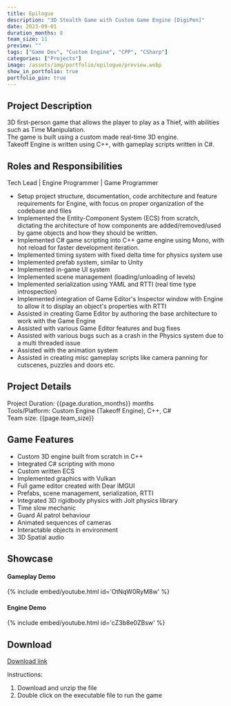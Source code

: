 ```yaml
---
title: Epilogue 
description: "3D Stealth Game with Custom Game Engine [DigiPen]"
date: 2023-09-01
duration_months: 8
team_size: 11
preview: ""
tags: ["Game Dev", "Custom Engine", "CPP", "CSharp"]
categories: ["Projects"]
image: /assets/img/portfolio/epilogue/preview.webp
show_in_portfolio: true
portfolio_pin: true
---
```


## **Project Description**
3D first-person game that allows the player to play as a Thief, with abilities such as Time Manipulation.  
The game is built using a custom made real-time 3D engine.  
Takeoff Engine is written using C++, with gameplay scripts written in C#.  

## **Roles and Responsibilities**
Tech Lead | Engine Programmer | Game Programmer  
- Setup project structure, documentation, code architecture and feature requirements for Engine, with focus on proper organization of the codebase and files
- Implemented the Entity-Component System (ECS) from scratch, dictating the architecture of how components are added/removed/used by game objects and how they should be written.
- Implemented C# game scripting into C++ game engine using Mono, with hot reload for faster development iteration.
- Implemented timing system with fixed delta time for physics system use
- Implemented prefab system, similar to Unity
- Implemented in-game UI system
- Implemented scene management (loading/unloading of levels)
- Implemented serialization using YAML and RTTI (real time type introspection)
- Implemented integration of Game Editor's Inspector window with Engine to allow it to display an object's properties with RTTI
- Assisted in creating Game Editor by authoring the base architecture to work with the Game Engine
- Assisted with various Game Editor features and bug fixes
- Assisted with various bugs such as a crash in the Physics system due to a multi threaded issue
- Assisted with the animation system
- Assisted in creating misc gameplay scripts like camera panning for cutscenes, puzzles and doors etc.

## **Project Details**
Project Duration: {{page.duration_months}} months  
Tools/Platform: Custom Engine (Takeoff Engine), C++, C#  
Team size: {{page.team_size}}  

## Game Features  
- Custom 3D engine built from scratch in C++
- Integrated C# scripting with mono
- Custom written ECS
- Implemented graphics with Vulkan
- Full game editor created with Dear IMGUI 
- Prefabs, scene management, serialization, RTTI
- Integrated 3D rigidbody physics with Jolt physics library
- Time slow mechanic
- Guard AI patrol behaviour
- Animated sequences of cameras
- Interactable objects in environment
- 3D Spatial audio

## **Showcase**
#### Gameplay Demo
{% include embed/youtube.html id='OtNqW0RyM8w' %}  

#### Engine Demo  
{% include embed/youtube.html id='cZ3b8e0ZBsw' %}  

## **Download**
[Download link](https://drive.google.com/file/d/1I5OsQmV4gmKpl44a7OaDRe7GAkvfdMni/view?usp=sharing)  

 Instructions:
 1. Download and unzip the file
 2. Double click on the executable file to run the game
